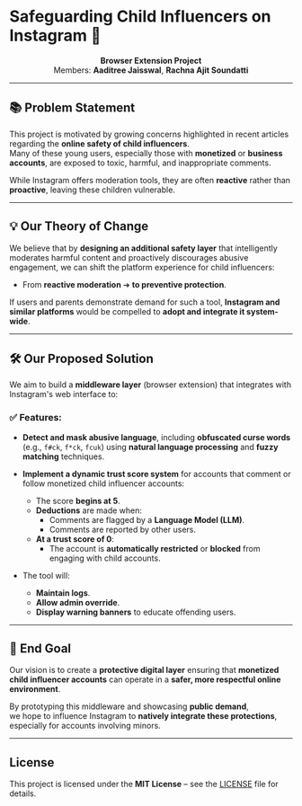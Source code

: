 <p align="center">
  <h1>Safeguarding Child Influencers on Instagram 🚸</h1>
</p>

<p align="center">
  <b>Browser Extension Project</b>  
  <br>
  Members: <b>Aaditree Jaisswal</b>, <b>Rachna Ajit Soundatti</b>
</p>

---

## 📚 Problem Statement

This project is motivated by growing concerns highlighted in recent articles regarding the **online safety of child influencers**.  
Many of these young users, especially those with **monetized** or **business accounts**, are exposed to toxic, harmful, and inappropriate comments.

While Instagram offers moderation tools, they are often **reactive** rather than **proactive**, leaving these children vulnerable.

---

## 💡 Our Theory of Change

We believe that by **designing an additional safety layer** that intelligently moderates harmful content and proactively discourages abusive engagement, we can shift the platform experience for child influencers:

- From **reactive moderation** ➔ **to preventive protection**.

If users and parents demonstrate demand for such a tool, **Instagram and similar platforms** would be compelled to **adopt and integrate it system-wide**.

---

## 🛠️ Our Proposed Solution

We aim to build a **middleware layer** (browser extension) that integrates with Instagram's web interface to:

### ✅ Features:

- **Detect and mask abusive language**, including **obfuscated curse words** (e.g., `f#ck`, `f*ck`, `fcuk`) using **natural language processing** and **fuzzy matching** techniques.
- **Implement a dynamic trust score system** for accounts that comment or follow monetized child influencer accounts:
  - The score **begins at 5**.
  - **Deductions** are made when:
    - Comments are flagged by a **Language Model (LLM)**.
    - Comments are reported by other users.
  - **At a trust score of 0**:
    - The account is **automatically restricted** or **blocked** from engaging with child accounts.

- The tool will:
  - **Maintain logs**.
  - **Allow admin override**.
  - **Display warning banners** to educate offending users.

---

## 🎯 End Goal

Our vision is to create a **protective digital layer** ensuring that **monetized child influencer accounts** can operate in a **safer, more respectful online environment**.

By prototyping this middleware and showcasing **public demand**,  
we hope to influence Instagram to **natively integrate these protections**, especially for accounts involving minors.

---

## License

This project is licensed under the **MIT License** – see the [LICENSE](LICENSE) file for details.

